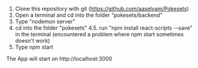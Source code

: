 1. Clone this repository with git (https://github.com/aaselvam/Pokesets)
2. Open a terminal and cd into the folder "pokesets/backend"
3. Type "nodemon server"
4. cd into the folder "pokesets"
4.5. run "npm install react-scripts --save" in the terminal (encountered a problem where npm start sometimes doesn't work)
5. Type npm start 

The App will start on http://localhost:3000